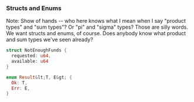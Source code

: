 ### Structs and Enums

Note:
Show of hands -- who here knows what I mean when I say "product types" and "sum types"? Or "pi" and "sigma" types? Those are silly words. We want structs and enums, of course. Does anybody know what product and sum types we've seen already?



```rust <!--  data-line-numbers -->
struct NotEnoughFunds { 
  requested: u64, 
  available: u64
}

enum Result&lt;T, E&gt; {
  Ok: T,
  Err: E,
}
```

